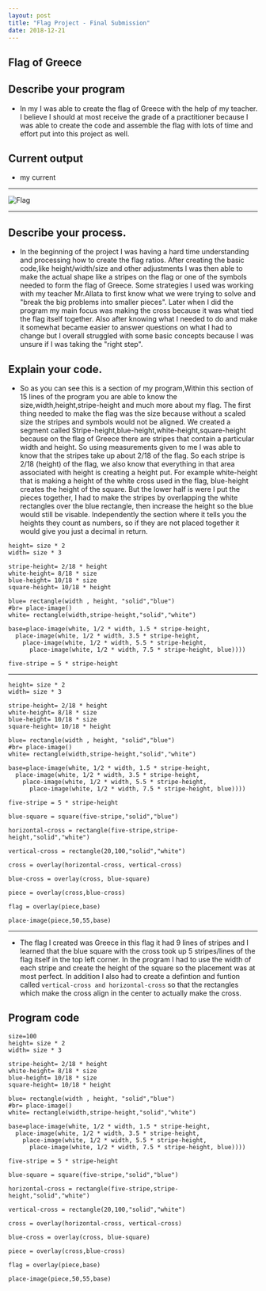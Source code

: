 ```yaml
---
layout: post
title: "Flag Project - Final Submission"
date: 2018-12-21
---
```


## Flag of Greece

## Describe your program
- In my I was able to create the flag of Greece with the help of my teacher. I believe I should at most receive the grade of a practitioner because I was able to create the code and assemble the flag with lots of time and effort put into this project as well.

## Current output
- my current 
* * *
![Flag](http://flags.fmcdn.net/data/flags/w580/gr.png)
* * *

## Describe your process.
- In the beginning of the project I was having a hard time understanding and processing how to create the flag ratios. After creating the basic code,like height/width/size and other adjustments I was then able to make the actual shape like a stripes on the flag or one of the symbols needed to form the flag of Greece. Some strategies I used was working with my teacher Mr.Allata to first know what we were trying to solve and "break the big problems into smaller pieces". Later when I did the program my main focus was making the cross because it was what tied the flag itself together. Also after knowing what I needed to do and make it somewhat became easier to answer questions on what I had to change but I overall struggled with some basic concepts because I was unsure if I was taking the "right step".

## Explain your code.
- So as you can see this is a section of my program,Within this section of 15 lines of the program you are able to know the size,width,height,stripe-height and much more about my flag. The first thing needed to make the flag was the size because without a scaled size the stripes and symbols would not be aligned. We created a segment called Stripe-height,blue-height,white-height,square-height because on the flag of Greece there are stripes that contain a particular width and height. So using measurements given to me I was able to know that the stripes take up about 2/18 of the flag. So each stripe is 2/18 (height) of the flag, we also know that everything in that area associated with height is creating a height put. For example white-height that is making a height of the white cross used in the flag, blue-height creates the height of the square. But the lower half is were I put the pieces together, I had to make the stripes by overlapping the white rectangles over the blue rectangle, then increase the height so the blue would still be visable. Independently the section where it tells you the heights they count as numbers, so if they are not placed together it would give you just a decimal in return. 

```size=100 
height= size * 2
width= size * 3 

stripe-height= 2/18 * height
white-height= 8/18 * size 
blue-height= 10/18 * size
square-height= 10/18 * height

blue= rectangle(width , height, "solid","blue")
#br= place-image()
white= rectangle(width,stripe-height,"solid","white")

base=place-image(white, 1/2 * width, 1.5 * stripe-height, 
  place-image(white, 1/2 * width, 3.5 * stripe-height, 
    place-image(white, 1/2 * width, 5.5 * stripe-height, 
      place-image(white, 1/2 * width, 7.5 * stripe-height, blue))))

five-stripe = 5 * stripe-height
```

* * *

```size=100 
height= size * 2
width= size * 3 

stripe-height= 2/18 * height
white-height= 8/18 * size 
blue-height= 10/18 * size
square-height= 10/18 * height

blue= rectangle(width , height, "solid","blue")
#br= place-image()
white= rectangle(width,stripe-height,"solid","white")

base=place-image(white, 1/2 * width, 1.5 * stripe-height, 
  place-image(white, 1/2 * width, 3.5 * stripe-height, 
    place-image(white, 1/2 * width, 5.5 * stripe-height, 
      place-image(white, 1/2 * width, 7.5 * stripe-height, blue))))

five-stripe = 5 * stripe-height

blue-square = square(five-stripe,"solid","blue")

horizontal-cross = rectangle(five-stripe,stripe-height,"solid","white")

vertical-cross = rectangle(20,100,"solid","white")

cross = overlay(horizontal-cross, vertical-cross)

blue-cross = overlay(cross, blue-square)

piece = overlay(cross,blue-cross)

flag = overlay(piece,base)

place-image(piece,50,55,base)
```
* * *
- The flag I created was Greece in this flag it had 9 lines of stripes and I learned that the blue square with the cross took up 5 stripes/lines of the flag itself in the top left corner. In the program I had to use the width of each stripe and create the height of the square so the placement was at most perfect. In addition I also had to create a defintion and funtion called ```vertical-cross and horizontal-cross``` so that the rectangles which make the cross align in the center to actually make the cross. 

## Program code
```
size=100 
height= size * 2
width= size * 3 

stripe-height= 2/18 * height
white-height= 8/18 * size 
blue-height= 10/18 * size
square-height= 10/18 * height

blue= rectangle(width , height, "solid","blue")
#br= place-image()
white= rectangle(width,stripe-height,"solid","white")

base=place-image(white, 1/2 * width, 1.5 * stripe-height, 
  place-image(white, 1/2 * width, 3.5 * stripe-height, 
    place-image(white, 1/2 * width, 5.5 * stripe-height, 
      place-image(white, 1/2 * width, 7.5 * stripe-height, blue))))

five-stripe = 5 * stripe-height

blue-square = square(five-stripe,"solid","blue")

horizontal-cross = rectangle(five-stripe,stripe-height,"solid","white")

vertical-cross = rectangle(20,100,"solid","white")

cross = overlay(horizontal-cross, vertical-cross)

blue-cross = overlay(cross, blue-square)

piece = overlay(cross,blue-cross)

flag = overlay(piece,base)

place-image(piece,50,55,base)
```
